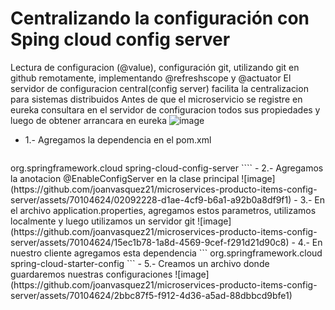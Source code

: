 # Centralizando la configuración con Sping cloud config server
Lectura de configuracion (@value), configuración git, utilizando git en  github remotamente, implementando @refreshscope y @actuator
El servidor de configuracion central(config server) facilita la centralizacion para sistemas distribuidos
Antes de que el microservicio se registre en eureka consultara en el servidor de configuracion todos sus propiedades y luego de obtener arrancara en eureka
![image](https://github.com/joanvasquez21/microservices-producto-items-config-server/assets/70104624/8c4da0a5-54a1-44b2-94a3-f50c97f73631)

- 1.- Agregamos la dependencia en el pom.xml
  ``` 
<dependency>
     <groupId>org.springframework.cloud</groupId>
     <artifactId>spring-cloud-config-server</artifactId>
</dependency>
````
- 2.- Agregamos la anotacion @EnableConfigServer en la clase principal 
![image](https://github.com/joanvasquez21/microservices-producto-items-config-server/assets/70104624/02092228-d1ae-4cf9-b6a1-a92b0a8df9f1)
- 3.- En el archivo application.properties, agregamos estos parametros, utilizamos localmente y luego utilizamos un servidor git
![image](https://github.com/joanvasquez21/microservices-producto-items-config-server/assets/70104624/15ec1b78-1a8d-4569-9cef-f291d21d90c8)
- 4.- En nuestro cliente agregamos esta dependencia
```
<dependency>
   <groupId>org.springframework.cloud</groupId>
   <artifactId>spring-cloud-starter-config</artifactId>
</dependency>
```
- 5.- Creamos un archivo donde guardaremos nuestras configuraciones
![image](https://github.com/joanvasquez21/microservices-producto-items-config-server/assets/70104624/2bbc87f5-f912-4d36-a5ad-88dbbcd9bfe1)
